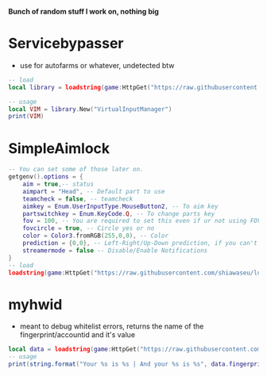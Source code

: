 ****Bunch of random stuff I work on, nothing big****

# Servicebypasser
 - use for autofarms or whatever, undetected btw
```lua
-- load 
local library = loadstring(game:HttpGet("https://raw.githubusercontent.com/shiawaseu/lua/main/servicebypasser.lua", true))()

-- usage
local VIM = library.New("VirtualInputManager")
print(VIM)
```
# SimpleAimlock
```lua
-- You can set some of those later on.
getgenv().options = {
    aim = true,-- status
    aimpart = "Head", -- Default part to use
    teamcheck = false, -- teamcheck
    aimkey = Enum.UserInputType.MouseButton2, -- To aim key
    partswitchkey = Enum.KeyCode.Q, -- To change parts key
    fov = 100, -- You are required to set this even if ur not using FOV circle
    fovcircle = true, -- Circle yes or no
    color = Color3.fromRGB(255,0,0), -- Color
    prediction = {0,0}, -- Left-Right/Up-Down prediction, if you can't set this up you need to retake 5th grade math.
    streamermode = false -- Disable/Enable Notifications
}
-- load 
loadstring(game:HttpGet("https://raw.githubusercontent.com/shiawaseu/lua/main/SimpleAimlock.lua", true))()

```
# myhwid
 - meant to debug whitelist errors, returns the name of the fingerprint/accountid and it's value
```lua
local data = loadstring(game:HttpGet("https://raw.githubusercontent.com/shiawaseu/lua/main/myhwid.lua", true))()
-- usage
print(string.format("Your %s is %s | And your %s is %s", data.fingerprint.type, data.fingerprint.hwid, data.accountid.type, data.accountid.hwid))
```
